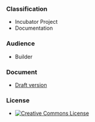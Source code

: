 ### Classification

* <i class="fas fa-egg" style="color:#233e81;"></i> Incubator Project
* <i class="fas fa-book" style="color:#233e81;"></i> Documentation

### Audience

* <i class="fas fa-toolbox" style="color:#233e81;"></i> Builder

### Document

* [Draft version](draft)

### License

* [![Creative Commons License][image]](https://creativecommons.org/licenses/by-sa/4.0/ "CC BY-SA 4.0")

[image]: https://licensebuttons.net/l/by-sa/4.0/88x31.png
